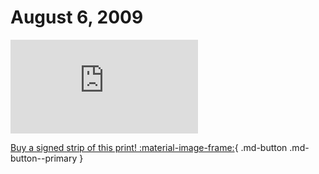# August 6, 2009

![](https://www.achewood.com/comic.php?date=08062009)

[Buy a signed strip of this print! :material-image-frame:](https://achewood-holiday-pop-up.myshopify.com/products/strip#08062009){ .md-button .md-button--primary }

